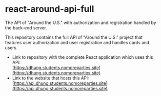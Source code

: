 # react-around-api-full
The API of "Around the U.S." with authorization and registration handled by the back-end server.

This repository contains the full API of "Around the U.S." project that features user authorization and user registration and handles cards and users.
* Link to repository with the complete React application which uses this API:  
[https://dhung.students.nomoreparties.site](https://dhung.students.nomoreparties.site)
* Link to the website that hosts this API:  
[https://api.dhung.students.nomoreparties.site](https://api.dhung.students.nomoreparties.site)
